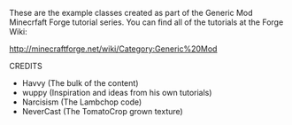 These are the example classes created as part of the Generic Mod Minecrfaft
Forge tutorial series. You can find all of the tutorials at the Forge Wiki:

http://minecraftforge.net/wiki/Category:Generic%20Mod

CREDITS

+ Havvy (The bulk of the content)
+ wuppy (Inspiration and ideas from his own tutorials)
+ Narcisism (The Lambchop code)
+ NeverCast (The TomatoCrop grown texture)
